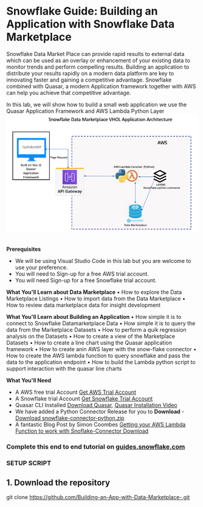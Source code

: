 # Snowflake Guide: Building an Application with Snowflake Data Marketplace
Snowflake Data Market Place can provide rapid results to external data which can be used as an overlay or enhancement of your existing data to monitor trends and perform compelling results. Building an application to distribute your results rapidly on a modern data platform are key to innovating faster and gaining a competitive advantage. Snowflake combined with Quasar, a modern Application framework together with AWS can help you achieve that competitive advantage. 

In this lab, we will show how to build a small web application we use the Quasar Application Framework and AWS Lambda Python Layer 
![GitHub Logo](/media/DataM.png)

## 
**Prerequisites**
*	We will be using Visual Studio Code in this lab but you are welcome to use your preference.
*	You will need to Sign-up for a free AWS trial account.
*	You will need Sign-up for a free Snowflake trial account.

**What You'll Learn about Data Marketplace**
•	How to explore the Data Marketplace Listings
•	How to import data from the Data Marketplace
•	How to review data marketplace data for insight development

**What You'll Learn about Building an Application**
•	How simple it is to connect to Snowflake Datamarketplace Data
•	How simple it is to query the data from the Marketplace Datasets
•	How to perform a quik regression analysis on the Datasets
•	How to create a view of the Marketplace Datasets
•	How to create a line chart using the Quasar application framework
•	How to create anin AWS layer with the snow-flake connector 
•	How to create the AWS lambda function to query snowflake and pass the data to the application endpoint
•	How to build the Lambda python script to support interaction with the quasar line charts 

**What You'll Need**
* A AWS free trial Account [Get AWS Trial Account](https://aws.amazon.com/free/?all-free-tier.sort-by=item.additionalFields.SortRank&all-free-tier.sort-order=asc&awsf.Free%20Tier%20Types=*all&awsf.Free%20Tier%20Categories=*all)
* A Snowflake trial Account [Get Snowflake Trial Account](https://signup.snowflake.com/?_ga=2.216496658.583434456.1619544527-1296939414.1603389593)
* Quasar CLI Installed [Download Quasar](https://quasar.dev/start/pick-quasar-flavour/), [Quasar Installation Video](https://www.youtube.com/watch?v=BK66mQTSl7U)
* We have added a Python Connector Release for you to **Download** - [Download snowflake-connector-python.zip](https://github.com/Snowflake-Labs/sfguide-marketplace-data-app/releases/tag/v1)
* A fantastic Blog Post by Simon Coombes [Getting your AWS Lambda Function to work with Snoflake-Connector Download](https://medium.com/snowflake/getting-your-aws-lambda-functions-to-work-with-snowflake-a14b453bb5ee)

### Complete this end to end tutorial on [guides.snowflake.com](https://guides.snowflake.com/guide)

### SETUP SCRIPT
## 1. Download the repository
git clone https://github.com/Building-an-App-with-Data-Marketplace-.git










